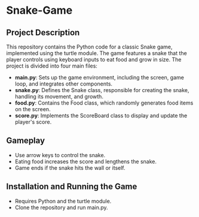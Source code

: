 # Snake-Game
## Project Description

This repository contains the Python code for a classic Snake game, implemented using the turtle module. The game features a snake that the player controls using keyboard inputs to eat food and grow in size. The project is divided into four main files:

- **main.py**: Sets up the game environment, including the screen, game loop, and integrates other components.
- **snake.py**: Defines the Snake class, responsible for creating the snake, handling its movement, and growth.
- **food.py**: Contains the Food class, which randomly generates food items on the screen.
- **score.py**: Implements the ScoreBoard class to display and update the player's score.

## Gameplay
- Use arrow keys to control the snake.
- Eating food increases the score and lengthens the snake.
- Game ends if the snake hits the wall or itself.

## Installation and Running the Game
- Requires Python and the turtle module.
- Clone the repository and run main.py.
